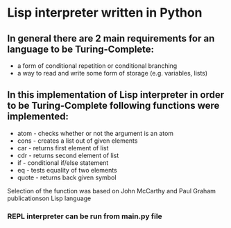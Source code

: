 # Lisp interpreter written in Python

## In general there are 2 main requirements for an language to be Turing-Complete:
- a form of conditional repetition or conditional branching
- a way to read and write some form of storage (e.g. variables, lists)

## In this implementation of Lisp interpreter in order to be Turing-Complete following functions were implemented:
- atom - checks whether or not the argument is an atom
- cons - creates a list out of given elements
- car - returns first element of list
- cdr - returns second element of list
- if - conditional if/else statement
- eq - tests equality of two elements
- quote - returns back given symbol

Selection of the function was based on John McCarthy and Paul Graham publicationson Lisp language

### REPL interpreter can be run from main.py file
